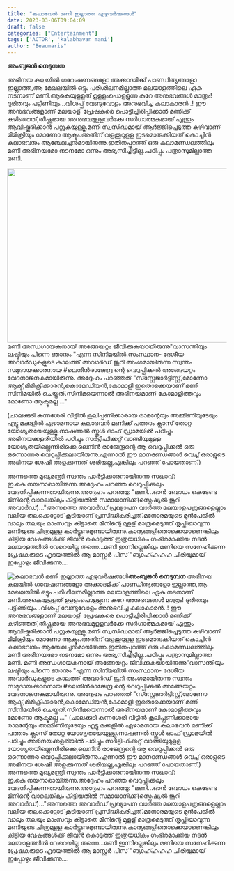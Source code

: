 ```yaml
---
title: "കലാഭവൻ മണി ഇല്ലാത്ത ഏഴുവർഷങ്ങൾ"
date: 2023-03-06T09:04:09
draft: false
categories: ["Entertainment"]
tags: ['ACTOR', 'kalabhavan mani']
author: "Beaumaris"
---
```


<strong>അംബുജൻ നെടുമ്പന</strong>

അഭിനയ കലയിൽ ഗവേഷണങ്ങളോ അക്കാദമിക്ക് പാണ്ഡിത്യങ്ങളോ ഇല്ലാത്ത,ആ മേഖലയിൽ ഒട്ടും പരിശീലനമില്ലാത്ത മലയാളത്തിലെ ഏക നടനാണ് മണി.ആകെയുളളത് ഉളളംപൊളളുന്ന കുറേ അനുഭവങ്ങൾ മാത്രം! ദുരിതവും പട്ടിണിയും...വിശപ്പ് വേണ്ടുവോളം അനുഭവിച്ച കലാകാരൻ..! ഈ അനുഭവങ്ങളാണ് മലയാളി പ്രേഷകരെ പൊട്ടിച്ചിരിപ്പിക്കാൻ മണിക്ക് കഴിഞ്ഞത്,തീഷ്ണമായ അനുഭവമുളളവർക്കേ സർഗാത്മകമായ് എന്തും ആവിഷ്കരിക്കാൻ പറ്റുകയുള്ളൂ.മണി സ്വസിദ്ധമായ് ആർജ്ജിച്ചെടുത്ത കഴിവാണ് മിമിക്രിയും മോണോ ആക്ടും.അതിന് വളക്കൂറുളള ഇടമൊരുക്കിയത് കൊച്ചിൻ കലാഭവനും ആബേലച്ചനുമായിരുന്നു.ഇതിനപ്പുറത്ത് ഒരു കലാമണ്ഡലത്തിലും മണി അഭിനയമോ നടനമോ ഒന്നും അഭ്യസിച്ചിട്ടില്ല..പഠിപ്പും പത്രാസുമില്ലാത്ത മണി.

<img class="size-full wp-image-386362 aligncenter" src="https://cdn.boolokam.com/articles/2023/03/kalabhavan-mani.jpg" alt="" width="600" height="400" />മണി അന്ധഗായകനായ് അങ്ങേയറ്റം ജീവിക്കുകയായിരുന്നു"വാസന്തിയും ലഷ്മിയും പിന്നെ ഞാനും "എന്ന സിനിമയിൽ.സംസ്ഥാന- ദേശീയ അവാർഡുകളുടെ കാലത്ത് അവാർഡ് ജൂറി അംഗമായിരുന്ന സ്വന്തം സമുദായക്കാരനായ #ലെനിൻരാജേന്ദ്ര ന്റെ വെറുപ്പിക്കൽ അങ്ങേയറ്റം വേദനാജനകമായിരുന്നു. അദ്ദേഹം പറഞ്ഞത് "സ്സ്റ്റേജാർട്ടിസ്റ്റ്,മോണോ ആക്ട്,മിമിക്രിക്കാരൻ,കൊമേഡിയൻ,കോമാളി ഇതൊക്കെയാണ് മണി സിനിമയിൽ ചെയ്തത്.സിനിമയെന്നാൽ അഭിനയമാണ് കോമാളിത്തവും മോണോ ആക്ടുമല്ല ..."

(ചാലക്കുടി കുന്നശേരി വീട്ടിൽ കൂലിപ്പണിക്കാരായ രാമന്റേയും അമ്മിണിയുടേയും എട്ടു മക്കളിൽ ഏഴാമനായ കലാഭവൻ മണിക്ക് പത്താം ക്ലാസ് തോറ്റ യോഗ്യതയേയുള്ളൂ.നാഷണൽ സ്കൂൾ ഓഫ് ഡ്രാമയിൽ പഠിച്ചും അഭിനയക്കളരിയിൽ പഠിച്ചും സർട്ടിഫിക്കറ്റ് വാങ്ങിയുമുളള യോഗ്യതയില്ലെന്നിരിക്കെ,ലെനിൻ രാജേന്ദ്രന്റെ ആ വെറുപ്പിക്കൽ ഒരു ഒന്നൊന്നര വെറുപ്പിക്കലായിരുന്നു.എന്നാൽ ഈ മാനദണ്ഡങ്ങൾ വെച്ച് ഒരാളുടെ അഭിനയ ശേഷി അളക്കുന്നത് ശരിയല്ല,എങ്കിലും പറഞ്ഞ് പോയതാണ്.)

അന്നത്തെ മുഖ്യമന്ത്രി സ്വന്തം പാർട്ടിക്കാരനായിരുന്ന സഖാവ്: ഇ.കെ.നയനാരായിരുന്നു.അദ്ദേഹം പറഞ്ഞ വെറുപ്പിക്കലും വേദനിപ്പിക്കുന്നതായിരുന്നു.അദ്ദേഹം പറഞ്ഞു: "മണി...ഓൻ ബോധം കെടേണ്ട മീനിന്റെ വാലെങ്കിലും കിട്ടിയതിൽ സമാധാനിക്ക്(സ്പെഷ്യൽ ജൂറി അവാർഡ്)..."അന്നത്തെ അവാർഡ് പ്രഖ്യാപന വാർത്ത മലയാളപത്രങ്ങളെല്ലാം വലിയ തലക്കെട്ടോട് കൂടിയാണ് പ്രസിദ്ധീകരിച്ചത്.മനോരമയുടെ മുൻപേജിൽ വാലും തലയും മാംസവും കിട്ടാതെ മീനിന്റെ മുളള് മാത്രമെടുത്ത് തൃപ്തിയാവുന്ന
മണിയുടെ ചിത്രമുളള കാർട്ടൂണുമുണ്ടായിരുന്നു.കാര്യങ്ങളിതൊക്കെയാണെങ്കിലും കിട്ടിയ വേഷങ്ങൾക്ക് ജീവൻ കൊടുത്ത് ഇത്രയധികം ഗംഭീരമാക്കിയ നടൻ മലയാളത്തിൽ വേറെയില്ല തന്നെ...മണി ഇന്നില്ലെങ്കിലും മണിയെ സനേഹിക്കുന്ന പ്രേഷകരുടെ ഹൃദയത്തിൽ ആ മാസ്റ്റർ പീസ് "ങ്യാഹ്ഹഹഹ ചിരിയുമായ് ഇപ്പോഴും ജീവിക്കുന്നു....


![കലാഭവൻ മണി ഇല്ലാത്ത ഏഴുവർഷങ്ങൾ](https://cdn.boolokam.com/articles/2023/03/kalabhavan-mani.jpg)**അംബുജൻ നെടുമ്പന** അഭിനയ കലയിൽ ഗവേഷണങ്ങളോ അക്കാദമിക്ക് പാണ്ഡിത്യങ്ങളോ ഇല്ലാത്ത,ആ മേഖലയിൽ ഒട്ടും പരിശീലനമില്ലാത്ത മലയാളത്തിലെ ഏക നടനാണ് മണി.ആകെയുളളത് ഉളളംപൊളളുന്ന കുറേ അനുഭവങ്ങൾ മാത്രം! ദുരിതവും പട്ടിണിയും...വിശപ്പ് വേണ്ടുവോളം അനുഭവിച്ച കലാകാരൻ..! ഈ അനുഭവങ്ങളാണ് മലയാളി പ്രേഷകരെ പൊട്ടിച്ചിരിപ്പിക്കാൻ മണിക്ക് കഴിഞ്ഞത്,തീഷ്ണമായ അനുഭവമുളളവർക്കേ സർഗാത്മകമായ് എന്തും ആവിഷ്കരിക്കാൻ പറ്റുകയുള്ളൂ.മണി സ്വസിദ്ധമായ് ആർജ്ജിച്ചെടുത്ത കഴിവാണ് മിമിക്രിയും മോണോ ആക്ടും.അതിന് വളക്കൂറുളള ഇടമൊരുക്കിയത് കൊച്ചിൻ കലാഭവനും ആബേലച്ചനുമായിരുന്നു.ഇതിനപ്പുറത്ത് ഒരു കലാമണ്ഡലത്തിലും മണി അഭിനയമോ നടനമോ ഒന്നും അഭ്യസിച്ചിട്ടില്ല..പഠിപ്പും പത്രാസുമില്ലാത്ത മണി. മണി അന്ധഗായകനായ് അങ്ങേയറ്റം ജീവിക്കുകയായിരുന്നു"വാസന്തിയും ലഷ്മിയും പിന്നെ ഞാനും "എന്ന സിനിമയിൽ.സംസ്ഥാന- ദേശീയ അവാർഡുകളുടെ കാലത്ത് അവാർഡ് ജൂറി അംഗമായിരുന്ന സ്വന്തം സമുദായക്കാരനായ #ലെനിൻരാജേന്ദ്ര ന്റെ വെറുപ്പിക്കൽ അങ്ങേയറ്റം വേദനാജനകമായിരുന്നു. അദ്ദേഹം പറഞ്ഞത് "സ്സ്റ്റേജാർട്ടിസ്റ്റ്,മോണോ ആക്ട്,മിമിക്രിക്കാരൻ,കൊമേഡിയൻ,കോമാളി ഇതൊക്കെയാണ് മണി സിനിമയിൽ ചെയ്തത്.സിനിമയെന്നാൽ അഭിനയമാണ് കോമാളിത്തവും മോണോ ആക്ടുമല്ല ..." (ചാലക്കുടി കുന്നശേരി വീട്ടിൽ കൂലിപ്പണിക്കാരായ രാമന്റേയും അമ്മിണിയുടേയും എട്ടു മക്കളിൽ ഏഴാമനായ കലാഭവൻ മണിക്ക് പത്താം ക്ലാസ് തോറ്റ യോഗ്യതയേയുള്ളൂ.നാഷണൽ സ്കൂൾ ഓഫ് ഡ്രാമയിൽ പഠിച്ചും അഭിനയക്കളരിയിൽ പഠിച്ചും സർട്ടിഫിക്കറ്റ് വാങ്ങിയുമുളള യോഗ്യതയില്ലെന്നിരിക്കെ,ലെനിൻ രാജേന്ദ്രന്റെ ആ വെറുപ്പിക്കൽ ഒരു ഒന്നൊന്നര വെറുപ്പിക്കലായിരുന്നു.എന്നാൽ ഈ മാനദണ്ഡങ്ങൾ വെച്ച് ഒരാളുടെ അഭിനയ ശേഷി അളക്കുന്നത് ശരിയല്ല,എങ്കിലും പറഞ്ഞ് പോയതാണ്.) അന്നത്തെ മുഖ്യമന്ത്രി സ്വന്തം പാർട്ടിക്കാരനായിരുന്ന സഖാവ്: ഇ.കെ.നയനാരായിരുന്നു.അദ്ദേഹം പറഞ്ഞ വെറുപ്പിക്കലും വേദനിപ്പിക്കുന്നതായിരുന്നു.അദ്ദേഹം പറഞ്ഞു: "മണി...ഓൻ ബോധം കെടേണ്ട മീനിന്റെ വാലെങ്കിലും കിട്ടിയതിൽ സമാധാനിക്ക്(സ്പെഷ്യൽ ജൂറി അവാർഡ്)..."അന്നത്തെ അവാർഡ് പ്രഖ്യാപന വാർത്ത മലയാളപത്രങ്ങളെല്ലാം വലിയ തലക്കെട്ടോട് കൂടിയാണ് പ്രസിദ്ധീകരിച്ചത്.മനോരമയുടെ മുൻപേജിൽ വാലും തലയും മാംസവും കിട്ടാതെ മീനിന്റെ മുളള് മാത്രമെടുത്ത് തൃപ്തിയാവുന്ന മണിയുടെ ചിത്രമുളള കാർട്ടൂണുമുണ്ടായിരുന്നു.കാര്യങ്ങളിതൊക്കെയാണെങ്കിലും കിട്ടിയ വേഷങ്ങൾക്ക് ജീവൻ കൊടുത്ത് ഇത്രയധികം ഗംഭീരമാക്കിയ നടൻ മലയാളത്തിൽ വേറെയില്ല തന്നെ...മണി ഇന്നില്ലെങ്കിലും മണിയെ സനേഹിക്കുന്ന പ്രേഷകരുടെ ഹൃദയത്തിൽ ആ മാസ്റ്റർ പീസ് "ങ്യാഹ്ഹഹഹ ചിരിയുമായ് ഇപ്പോഴും ജീവിക്കുന്നു....
